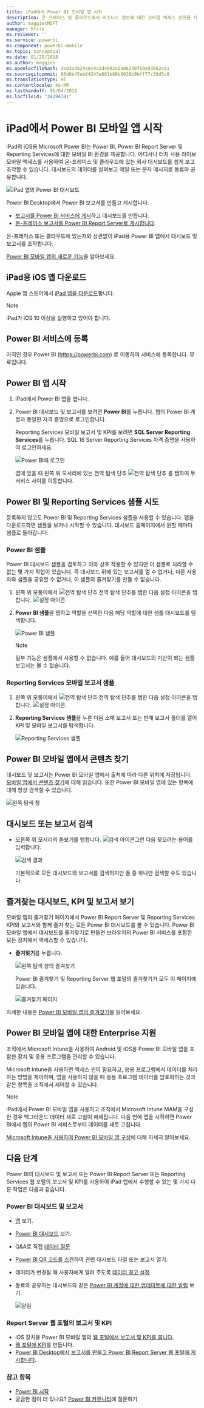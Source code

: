 ```yaml
---
title: iPad에서 Power BI 모바일 앱 시작
description: 온-프레미스 및 클라우드에서 비즈니스 정보에 대한 모바일 액세스 권한을 사용하여 iPad에서 iOS 앱용 Microsoft Power BI가 Power BI를 휴대하는 방법에 대해 알아봅니다.
author: maggiesMSFT
manager: kfile
ms.reviewer: ''
ms.service: powerbi
ms.component: powerbi-mobile
ms.topic: conceptual
ms.date: 01/25/2018
ms.author: maggies
ms.openlocfilehash: ded3ad829a0c9a2d4892a5a06250f60a93662c61
ms.sourcegitcommit: 80d6b45eb84243e801b60b9038b9bff77c30d5c8
ms.translationtype: HT
ms.contentlocale: ko-KR
ms.lasthandoff: 06/04/2018
ms.locfileid: "34294781"
---
```

# <a name="get-started-with-the-power-bi-mobile-app-on-an-ipad"></a>iPad에서 Power BI 모바일 앱 시작
iPad의 iOS용 Microsoft Power BI는 Power BI, Power BI Report Server 및 Reporting Services에 대한 모바일 BI 환경을 제공합니다. 어디서나 터치 사용 라이브 모바일 액세스를 사용하여 온-프레미스 및 클라우드에 있는 회사 대시보드를 쉽게 보고 조작할 수 있습니다. 대시보드의 데이터를 살펴보고 메일 또는 문자 메시지로 동료와 공유합니다. 

![iPad 앱의 Power BI 대시보드](media/mobile-ipad-app-get-started/power-bi-ipad-dashboard-sales-and-marketing.png)

Power BI Desktop에서 Power BI 보고서를 만들고 게시합니다.

* [보고서를 Power BI 서비스에 게시](service-get-started.md)하고 대시보드를 만듭니다.
* [온-프레미스 보고서를 Power BI Report Server로 게시합니다](report-server/quickstart-create-powerbi-report.md).

온-프레미스 또는 클라우드에 있는지와 상관없이 iPad용 Power BI 앱에서 대시보드 및 보고서를 조작합니다.

[Power BI 모바일 앱의 새로운 기능](mobile-whats-new-in-the-mobile-apps.md)을 알아보세요.

## <a name="download-the-ios-app-for-the-ipad"></a>iPad용 iOS 앱 다운로드
Apple 앱 스토어에서 [iPad 앱을 다운로드](http://go.microsoft.com/fwlink/?LinkId=522062)합니다.

> [!NOTE]
> iPad가 iOS 10 이상을 실행하고 있어야 합니다. 
> 
> 

## <a name="sign-up-for-the-power-bi-service"></a>Power BI 서비스에 등록
아직인 경우 Power BI (https://powerbi.com) 로 이동하여 서비스에 등록합니다. 무료입니다.

## <a name="get-started-with-the-power-bi-app"></a>Power BI 앱 시작
1. iPad에서 Power BI 앱을 엽니다.
2. Power BI 대시보드 및 보고서를 보려면 **Power BI**를 누릅니다. 웹의 Power BI 계정과 동일한 자격 증명으로 로그인합니다. 
   
   Reporting Services 모바일 보고서 및 KPI를 보려면 **SQL Server Reporting Services**를 누릅니다. SQL 16 Server Reporting Services 자격 증명을 사용하여 로그인하세요.
   
   ![Power BI에 로그인](media/mobile-ipad-app-get-started/power-bi-connect-to-login.png)
   
   앱에 있을 때 왼쪽 위 모서리에 있는 전역 탐색 단추 ![전역 탐색 단추](media/mobile-ipad-app-get-started/power-bi-iphone-global-nav-button.png) 를 탭하여 두 서비스 사이를 이동합니다. 

## <a name="try-the-power-bi-and-reporting-services-samples"></a>Power BI 및 Reporting Services 샘플 시도
등록하지 않고도 Power BI 및 Reporting Services 샘플을 사용할 수 있습니다. 앱을 다운로드하면 샘플을 보거나 시작할 수 있습니다. 대시보드 홈페이지에서 원할 때마다 샘플로 돌아갑니다.

### <a name="power-bi-samples"></a>Power BI 샘플
Power BI 대시보드 샘플을 검토하고 이와 상호 작용할 수 있지만 이 샘플로 처리할 수 없는 몇 가지 작업이 있습니다. 즉 대시보드 뒤에 있는 보고서를 열 수 없거나, 다른 사용자와 샘플을 공유할 수 없거나, 이 샘플의 즐겨찾기를 만들 수 없습니다.

1. 왼쪽 위 모퉁이에서 ![전역 탐색 단추](media/mobile-ipad-app-get-started/power-bi-iphone-global-nav-button.png) 전역 탐색 단추를 탭한 다음 설정 아이콘을 탭합니다. ![설정 아이콘](media/mobile-ipad-app-get-started/power-bi-ios-settings-gear.png).
2. **Power BI 샘플**을 탭하고 역할을 선택한 다음 해당 역할에 대한 샘플 대시보드를 탐색합니다.  
   
   ![Power BI 샘플](media/mobile-ipad-app-get-started/pbi_ipad_samples2.png)
   
   > [!NOTE]
   > 일부 기능은 샘플에서 사용할 수 없습니다. 예를 들어 대시보드의 기반이 되는 샘플 보고서는 볼 수 없습니다.  
   > 
   > 

### <a name="reporting-services-mobile-report-samples"></a>Reporting Services 모바일 보고서 샘플
1. 왼쪽 위 모퉁이에서 ![전역 탐색 단추](media/mobile-ipad-app-get-started/power-bi-iphone-global-nav-button.png) 전역 탐색 단추를 탭한 다음 설정 아이콘을 탭합니다. ![설정 아이콘](media/mobile-ipad-app-get-started/power-bi-ios-settings-gear.png).
2. **Reporting Services 샘플**을 누른 다음 소매 보고서 또는 판매 보고서 폴더를 열어 KPI 및 모바일 보고서를 탐색합니다.
   
   ![Reporting Services 샘플](media/mobile-ipad-app-get-started/power-bi-reporting-services-samples.png)

## <a name="find-your-content-in-the-power-bi-mobile-apps"></a>Power BI 모바일 앱에서 콘텐츠 찾기
대시보드 및 보고서는 Power BI 모바일 앱에서 출처에 따라 다른 위치에 저장됩니다. [모바일 앱에서 콘텐츠 찾기](mobile-apps-find-content-mobile-devices.md)에 대해 읽습니다. 또한 Power BI 모바일 앱에 있는 항목에 대해 항상 검색할 수 있습니다. 

![왼쪽 탐색 창](media/mobile-ipad-app-get-started/power-bi-iphone-left-nav.png)

## <a name="search-for-a-dashboard-or-report"></a>대시보드 또는 보고서 검색
* 오른쪽 위 모서리의 돋보기를 탭합니다. ![검색 아이콘](media/mobile-ipad-app-get-started/power-bi-ipad-search-icon.png)그런 다음 찾으려는 용어를 입력합니다.
  
    ![검색 결과](media/mobile-ipad-app-get-started/power-bi-ipad-search.png)
  
    기본적으로 모든 대시보드와 보고서를 검색하지만 둘 중 하나만 검색할 수도 있습니다.

## <a name="view-your-favorite-dashboards-kpis-and-reports"></a>즐겨찾는 대시보드, KPI 및 보고서 보기
모바일 앱의 즐겨찾기 페이지에서 Power BI Report Server 및 Reporting Services KPI와 보고서와 함께 즐겨 찾는 모든 Power BI 대시보드를 볼 수 있습니다. Power BI 모바일 앱에서 대시보드를 즐겨찾기로 만들면 브라우저의 Power BI 서비스를 포함한 모든 장치에서 액세스할 수 있습니다. 

* **즐겨찾기**를 누릅니다.
  
   ![왼쪽 탐색 창의 즐겨찾기](media/mobile-ipad-app-get-started/power-bi-iphone-favorites-nav.png)
  
   Power BI 즐겨찾기 및 Reporting Server 웹 포털의 즐겨찾기가 모두 이 페이지에 있습니다.
  
   ![즐겨찾기 페이지](media/mobile-ipad-app-get-started/power-bi-ipad-favorites.png)

자세한 내용은 [Power BI 모바일 앱의 즐겨찾기](mobile-apps-favorites.md)를 읽어보세요.

## <a name="enterprise-support-for-the-power-bi-mobile-apps"></a>Power BI 모바일 앱에 대한 Enterprise 지원
조직에서 Microsoft Intune을 사용하여 Android 및 iOS용 Power BI 모바일 앱을 포함한 장치 및 응용 프로그램을 관리할 수 있습니다.

Microsoft Intune을 사용하면 액세스 핀이 필요하고, 응용 프로그램에서 데이터를 처리하는 방법을 제어하며, 앱을 사용하지 않을 때 응용 프로그램 데이터를 암호화하는 것과 같은 항목을 조직에서 제어할 수 있습니다.

> [!NOTE]
> iPad에서 Power BI 모바일 앱을 사용하고 조직에서 Microsoft Intune MAM을 구성한 경우 백그라운드 데이터 새로 고침이 해제됩니다. 다음 번에 앱을 시작하면 Power BI에서 웹의 Power BI 서비스로부터 데이터를 새로 고칩니다.
> 
> 

[Microsoft Intune을 사용하여 Power BI 모바일 앱 구성](service-admin-mobile-intune.md)에 대해 자세히 알아보세요. 

## <a name="next-steps"></a>다음 단계
Power BI의 대시보드 및 보고서 또는 Power BI Report Server 또는 Reporting Services 웹 포털의 보고서 및 KPI를 사용하여 iPad 앱에서 수행할 수 있는 몇 가지 다른 작업은 다음과 같습니다.

### <a name="power-bi-dashboards-and-reports"></a>Power BI 대시보드 및 보고서
* [앱](service-install-use-apps.md) 보기.
* [Power BI 대시보드](mobile-apps-view-dashboard.md) 보기.
* Q&A로 직접 [데이터 질문](mobile-apps-ios-qna.md)
* [Power BI QR 코드를 스캔](mobile-apps-qr-code.md)하여 관련 대시보드 타일 또는 보고서 열기.
* 데이터가 변경될 때 사용자에게 알려 주도록 [데이터 경고 설정](mobile-set-data-alerts-in-the-mobile-apps.md)
* 동료와 공유하는 대시보드와 같은 [Power BI 계정에 대한 업데이트에 대한 알림](mobile-apps-notification-center.md) 보기.
  
  ![알림](media/mobile-ipad-app-get-started/power-bi-ipad-notifications.png)

### <a name="reports-and-kpis-on-the-report-server-web-portals"></a>Report Server 웹 포털의 보고서 및 KPI
* iOS 장치용 Power BI 모바일 앱의 [웹 포털에서 보고서 및 KPI를 봅니다](mobile-app-ssrs-kpis-mobile-on-premises-reports.md).
* [웹 포털에 KPI](https://docs.microsoft.com/sql/reporting-services/working-with-kpis-in-reporting-services)를 만듭니다.
* [Power BI Desktop에서 보고서를 만들고 Power BI Report Server 웹 포털에 게시합니다](report-server/quickstart-create-powerbi-report.md).

### <a name="see-also"></a>참고 항목
* [Power BI 시작](service-get-started.md)  
* 궁금한 점이 더 있나요? [Power BI 커뮤니티](http://community.powerbi.com/)에 질문하기


